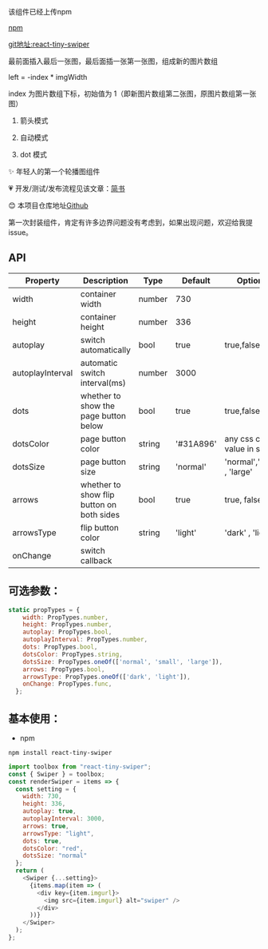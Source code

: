 该组件已经上传npm

[npm](https://www.npmjs.com/package/react-tiny-swiper)

[git地址:react-tiny-swiper](https://github.com/worldzhao/react-tiny-swiper)

最前面插入最后一张图，最后面插一张第一张图，组成新的图片数组

left = -index \* imgWidth

index 为图片数组下标，初始值为 1（即新图片数组第二张图，原图片数组第一张图）

1. 箭头模式

2. 自动模式

3. dot 模式

✨ 年轻人的第一个轮播图组件

💗 开发/测试/发布流程见该文章：[简书](https://www.jianshu.com/p/db6113c94dbc)

😊 本项目仓库地址[Github](https://github.com/worldzhao/react-tiny-swiper)

第一次封装组件，肯定有许多边界问题没有考虑到，如果出现问题，欢迎给我提 issue。

## API
| Property         | Description                               | Type   | Default   | Optional                      |
| ---------------- | ----------------------------------------- | ------ | --------- | ----------------------------- |
| width            | container width                           | number | 730       |
| height           | container height                          | number | 336       |
| autoplay         | switch automatically                      | bool   | true      | true,false                    |
| autoplayInterval | automatic switch interval(ms)             | number | 3000      |
| dots             | whether to show the page button below     | bool   | true      | true,false                    |
| dotsColor        | page button color                         | string | '#31A896' | any css color value in string |
| dotsSize         | page button size                          | string | 'normal'  | 'normal','small' , 'large'    |
| arrows           | whether to show flip button on both sides | bool   | true      | true, false                   |
| arrowsType       | flip button color                         | string | 'light'   | 'dark' , 'light'              |
| onChange         | switch callback                           |

## 可选参数：

```js
static propTypes = {
    width: PropTypes.number,
    height: PropTypes.number,
    autoplay: PropTypes.bool,
    autoplayInterval: PropTypes.number,
    dots: PropTypes.bool,
    dotsColor: PropTypes.string,
    dotsSize: PropTypes.oneOf(['normal', 'small', 'large']),
    arrows: PropTypes.bool,
    arrowsType: PropTypes.oneOf(['dark', 'light']),
    onChange: PropTypes.func,
  };
```

## 基本使用：

* npm

```
npm install react-tiny-swiper
```

```js
import toolbox from "react-tiny-swiper";
const { Swiper } = toolbox;
const renderSwiper = items => {
  const setting = {
    width: 730,
    height: 336,
    autoplay: true,
    autoplayInterval: 3000,
    arrows: true,
    arrowsType: "light",
    dots: true,
    dotsColor: "red",
    dotsSize: "normal"
  };
  return (
    <Swiper {...setting}>
      {items.map(item => (
        <div key={item.imgurl}>
          <img src={item.imgurl} alt="swiper" />
        </div>
      ))}
    </Swiper>
  );
};
```
